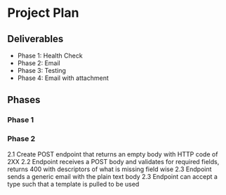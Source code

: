 # Project Plan

## Deliverables

- Phase 1: Health Check
- Phase 2: Email
- Phase 3: Testing
- Phase 4: Email with attachment

## Phases

### Phase 1

### Phase 2

2.1 Create POST endpoint that returns an empty body with HTTP code of 2XX
2.2 Endpoint receives a POST body and validates for required fields, returns 400 with descriptors of what is missing field wise
2.3 Endpoint sends a generic email with the plain text body
2.3 Endpoint can accept a type such that a template is pulled to be used
